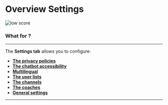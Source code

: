 # Overview Settings

<div class="image_center">
  <img :src="$withBase('/assets/img/virtual-agent-studio/settings/settingsSetting.png')" alt="low score">
</div>

### What for ?
---
The **Settings tab** allows you to configure:

-   [**The privacy policies**](/solutions/virtual-agent-studio/chatbot/settings/privacy.html)
-   [**The chatbot accessibility**](/solutions/virtual-agent-studio/chatbot/settings/chatbot.html) 
-   [**Multilingual**](/solutions/virtual-agent-studio/chatbot/settings/multilingual.html)
-   [**The user lists**](/solutions/virtual-agent-studio/chatbot/settings/user_list.html)
-   [**The channels**](/solutions/virtual-agent-studio/chatbot/settings/channels.html)
-   [**The coaches**](/solutions/virtual-agent-studio/chatbot/settings/coach.html)
-   [**General settings**](/solutions/virtual-agent-studio/chatbot/settings/settings.html)



---


<Hubspot />
<Clarity />
<GoogleAnalytics />